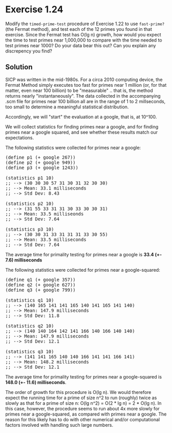 Exercise 1.24
============= 

Modify the `timed-prime-test` procedure of Exercise 1.22 to use `fast-prime?` (the Fermat method), and test each of the 12 primes you found in that exercise. Since the Fermat test has O(lg n) growth, how would you expect the time to test primes near 1,000,000 to compare with the time needed to test primes near 1000? Do your data bear this out? Can you explain any discrepency you find?

Solution
-------- 

SICP was written in the mid-1980s. For a circa 2010 computing device, the Fermat Method simply executes too fast for primes near 1 million (or, for that matter, even near 100 billion) to be "measurable" .. that is, the method returns nearly "instantaneously". The data collected in the accompanying .scm file for primes near 100 billion all are in the range of 1 to 2 millseconds, too small to determine a meaningful statistical distribution. 

Accordingly, we will "start" the evaluation at a google, that is, at 10^100. 

We will collect statistics for finding primes near a google, and for finding primes near a google squared, and see whether these results match our expectations.

The following statistics were collected for primes near a google:

<pre>
(define p1 (+ google 267))
(define p2 (+ google 949))
(define p3 (+ google 1243))

(statistics p1 10)
;; --> (30 30 30 57 31 30 31 32 30 30)
;; --> Mean: 33.1 milliseconds
;; --> Std Dev: 8.43

(statistics p2 10)
;; --> (31 55 33 31 31 30 33 30 30 31)
;; --> Mean: 33.5 milliseonds
;; --> Std Dev: 7.64 

(statistics p3 10)
;; --> (30 30 31 33 31 31 31 33 30 55)
;; --> Mean: 33.5 milliseconds 
;; --> Std Dev: 7.64
</pre>

The average time for primality testing for primes near a google is <strong>33.4 (+- 7.6) milliseconds</strong>

The following statistics were collected for primes near a google-squared:

<pre>
(define q1 (+ google 357))
(define q2 (+ google 627))
(define q3 (+ google 799))

(statistics q1 10)
;; --> (140 165 141 141 165 140 141 165 141 140)
;; --> Mean: 147.9 milliseconds
;; --> Std Dev: 11.8

(statistics q2 10)
;; --> (140 140 164 142 141 166 140 166 140 140)
;; --> Mean: 147.9 milliseconds
;; --> Std Dev: 12.1

(statistics q3 10)
;; --> (141 141 165 140 140 166 141 141 166 141)
;; --> Mean: 148.2 milliseconds
;; --> Std Dev: 12.1
</pre>

The average time for primality testing for primes near a google-squared is <strong>148.0 (+- 11.6) milliseconds</strong>.

The order of growth for this procedure is O(lg n). We would therefore expect the running time for a prime of size n^2 to run (roughly) twice as slowly as that for a prime of size n: O(lg n^2) = O(2 * lg n) = 2 * O(lg n). In this case, however, the procedure seems to run about 4x more slowly for primes near a google-squared, as compared with primes near a google. The reason for this likely has to do with other numerical and/or computational factors involved with handling such large numbers.